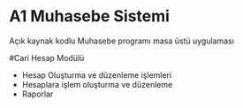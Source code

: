 # A1 Muhasebe Sistemi

Açık kaynak kodlu Muhasebe programı masa üstü uygulaması

#Cari Hesap Modülü

- Hesap Oluşturma ve düzenleme işlemleri
- Hesaplara işlem oluşturma ve düzenleme
- Raporlar
